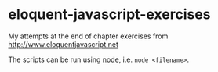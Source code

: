 # eloquent-javascript-exercises
My attempts at the end of chapter exercises from http://www.eloquentjavascript.net

The scripts can be run using [node](https://nodejs.org/), i.e. `node <filename>`.
